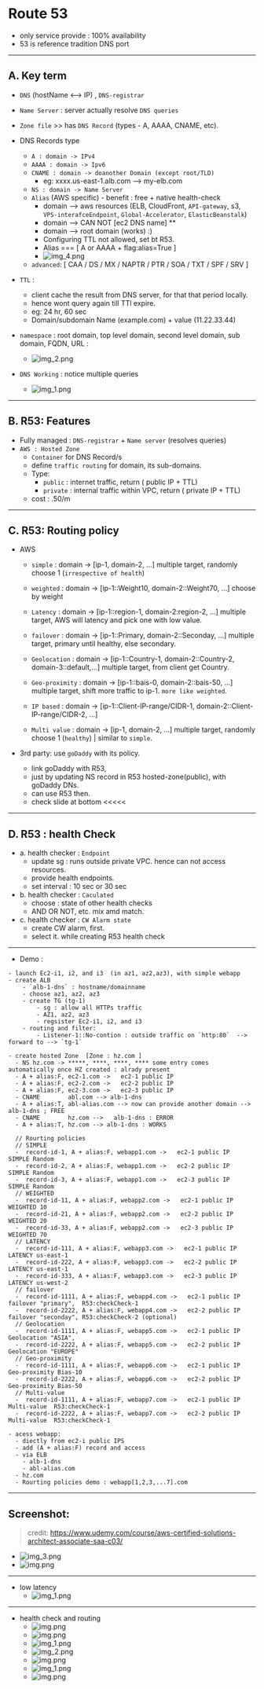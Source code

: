 # Route 53
- only service provide : 100% availability
- 53 is reference tradition DNS port
---
## A. Key term
- `DNS` (hostName <--> IP) , `DNS-registrar`
- `Name Server` : server actually resolve `DNS queries`
- `Zone file` >> has `DNS Record` (types - A, AAAA, CNAME, etc).
- DNS Records type
  - `A : domain -> IPv4` 
  - `AAAA : domain -> Ipv6` 
  - `CNAME : domain -> doanother Domain (except root/TLD)`
    - eg: xxxx.us-east-1.alb.com --> my-elb.com
  - `NS : domain -> Name Server`
  - `Alias` (AWS specific) - benefit : free + native health-check
    - domain --> aws resources (ELB, CloudFront, `API-gateway`, s3, `VPS-interafceEndpoint`, `Global-Accelerator`, `ElasticBeanstalk`)
    - domain --> CAN NOT [ec2 DNS name] **
    - domain --> root domain (works) :)
    - Configuring TTL not allowed, set bt R53.
    - Alias === [ A or AAAA + flag:alias=True ]
    - ![img_4.png](../img/r53/img_4.png)
  -  `advanced`:   [ CAA / DS / MX / NAPTR / PTR / SOA / TXT / SPF / SRV ]

- `TTL` :
  - client cache the result from DNS server, for that that period locally.
  - hence wont query again till TTl expire.
  - eg: 24 hr, 60 sec
  - Domain/subdomain Name (example.com) + value (11.22.33.44)

- `namespace` : root domain, top level domain, second level domain, sub domain, FQDN, URL :
  - ![img_2.png](../img/r53/img_2.png)
  
- `DNS Working` : notice multiple queries
  - ![img_1.png](../img/r53/img_1.png)
---

## B. R53: Features 
- Fully managed : `DNS-registrar` + `Name server` (resolves queries)
- `AWS : Hosted Zone`
    - `Container` for DNS Record/s
    - define `traffic routing` for domain, its sub-domains.
    - Type:
        - `public` : internet traffic, return ( public IP + TTL)
        - `private`  : internal traffic within VPC, return ( private IP + TTL)
    - cost : .50/m 

---  
## C. R53: Routing policy
- AWS
  - `simple` : domain -> [ip-1, domain-2, ...] multiple target, randomly choose 1 (`irrespective of health`)
  - `weighted` : domain -> [ip-1::Weight10, domain-2::Weight70, ...] choose by weight
  - `Latency` : domain -> [ip-1::region-1, domain-2:region-2, ...] multiple target, AWS will latency and pick one with low value.

  - `failover` : domain -> [ip-1::Primary, domain-2::Seconday, ...] multiple target, primary until healthy, else secondary.
  - `Geolocation` :  domain -> [ip-1::Country-1, domain-2::Country-2, domain-3::default,...] multiple target, from client get  Country.
  - `Geo-proximity` : domain -> [ip-1::bais-0, domain-2::bais-50, ...] multiple target, shift more traffic to ip-1. `more like weighted`.
  - `IP based` : domain -> [ip-1::Client-IP-range/CIDR-1, domain-2::Client-IP-range/CIDR-2, ...]
  - `Multi value` : domain -> [ip-1, domain-2, ...] multiple target, randomly choose 1 (`healthy`) | similar to `simple`.
  
- 3rd party: use `goDaddy` with its policy.
  - link goDaddy with R53, 
  - just by updating  NS record in R53 hosted-zone(public),  with goDaddy DNs.
  - can use R53 then.
  - check slide at bottom    <<<<<
---
## D. R53 : health Check
- a. health checker : `Endpoint`
  - update sg : runs outside private VPC. hence can not access resources.
  - provide health endpoints.
  - set interval : 10 sec or 30 sec
- b. health checker : `Caculated`
  - choose : state of other health checks
  - AND OR NOT, etc. mix amd match.
- c. health checker : `CW Alarm state`
  - create CW alarm, first.
  - select it. while creating R53 health check

---
- Demo :
```
- launch Ec2-i1, i2, and i3  (in az1, az2,az3), with simple webapp
- create ALB
    - `alb-1-dns` : hostname/domainname
    - choose az1, az2, az3
    - create TG (tg-1)
        - sg : allow all HTTPs traffic
        - AZ1, az2, az3
        - regsister Ec2-i1, i2, and i3
    - routing and filter: 
        - Listener-1::No-contion : outside traffic on `http:80`  --> forward to --> `tg-1` 

- create hosted Zone  [Zone : hz.com ]
  - NS hz.com -> *****, ****, ****, **** some entry comes automatically once HZ created : alrady present
  - A + alias:F, ec2-1.com ->   ec2-1 public IP  
  - A + alias:F, ec2-2.com ->   ec2-2 public IP  
  - A + alias:F, ec2-3.com ->   ec2-3 public IP  
  - CNAME        abl.com --> alb-1-dns
  - A + alias:T, abl-alias.com --> now can provide another domain --> alb-1-dns ; FREE
  - CNAME        hz.com -->   alb-1-dns : ERROR
  - A + alias:T, hz.com --> alb-1-dns : WORKS
  
  // Rourting policies
  // SIMPLE
  -  record-id-1, A + alias:F, webapp1.com ->   ec2-1 public IP  SIMPLE Random
  -  record-id-2, A + alias:F, webapp1.com ->   ec2-2 public IP  SIMPLE Random
  -  record-id-3, A + alias:F, webapp1.com ->   ec2-3 public IP  SIMPLE Random
  // WEIGHTED
  -  record-id-11, A + alias:F, webapp2.com ->   ec2-1 public IP  WEIGHTED 10
  -  record-id-21, A + alias:F, webapp2.com ->   ec2-2 public IP  WEIGHTED 20
  -  record-id-33, A + alias:F, webapp2.com ->   ec2-3 public IP  WEIGHTED 70
  // LATENCY
  -  record-id-111, A + alias:F, webapp3.com ->   ec2-1 public IP  LATENCY us-east-1
  -  record-id-222, A + alias:F, webapp3.com ->   ec2-2 public IP  LATENCY us-east-1
  -  record-id-333, A + alias:F, webapp3.com ->   ec2-3 public IP  LATENCY us-west-2
  // failover
  -  record-id-1111, A + alias:F, webapp4.com ->   ec2-1 public IP  failover "primary",  R53:checkCheck-1
  -  record-id-2222, A + alias:F, webapp4.com ->   ec2-2 public IP  failover "seconday", R53:checkCheck-2 (optional)
  // Geolocation
  -  record-id-1111, A + alias:F, webapp5.com ->   ec2-1 public IP  Geolocation "ASIA",  
  -  record-id-2222, A + alias:F, webapp5.com ->   ec2-2 public IP  Geolocation "EUROPE"
  // Geo-proximity
  -  record-id-1111, A + alias:F, webapp6.com ->   ec2-1 public IP  Geo-proximity Bias-10  
  -  record-id-2222, A + alias:F, webapp6.com ->   ec2-2 public IP  Geo-proximity Bias-50
  // Multi-value
  -  record-id-1111, A + alias:F, webapp7.com ->   ec2-1 public IP Multi-value  R53:checkCheck-1 
  -  record-id-2222, A + alias:F, webapp7.com ->   ec2-2 public IP Multi-value  R53:checkCheck-1
    
- acess webapp:
  - diectly from ec2-i public IPS
  - add (A + alias:F) record and access
  - via ELB 
    - alb-1-dns
    - abl-alias.com
  - hz.com
  - Rourting policies demo : webapp[1,2,3,...7].com
```
---
## Screenshot:
> credit: https://www.udemy.com/course/aws-certified-solutions-architect-associate-saa-c03/

- ![img_3.png](../img/r53/img_3.png)
- ![img.png](../img/r53/img_5.png)
---
- low latency
  - ![img_1.png](../img/r53/img_6.png)
---
- health check and routing
  - ![img.png](../img/r53/img_10.png)
  - ![img.png](../img/r53/img_7.png)
  - ![img_1.png](../img/r53/img_8.png)
  - ![img_2.png](../img/r53/img_9.png)
  - ![img.png](../img/r53/img_11.png)
  - ![img_1.png](../img/r53/img_12.png)
  - ![img.png](../img/r53/img_13.png)